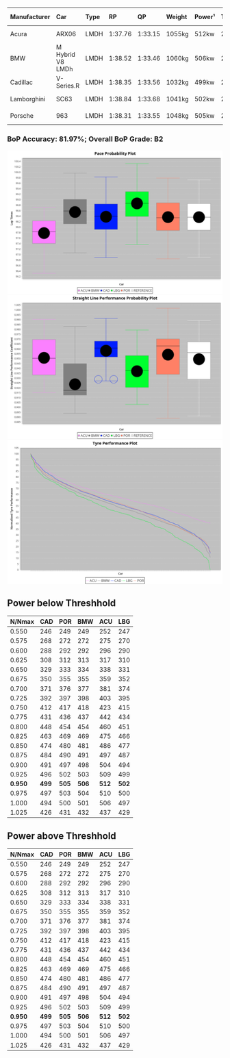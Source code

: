|Manufacturer|Car|Type|RP|QP|Weight|Power¹|Threshhold|PINC|Power²|E/Stint|AVG Vmax|FDS|RDLC|L/Stint|BOP-Grade|ModelAccuracy|ModelPoints|Match%|
|:-|:-|:-|:-|:-|:-|:-|:-|:-|:-|:-|:-|:-|:-|:-|:-|:-|:-|:-|
|Acura|ARX06|LMDH|1:37.76|1:33.15|1055kg|512kw|210.0kph|0%|512kw|906MJ|310.35kph-327.39kph|-|1.01|29|-E1|100.00%|995|55.51%|
|BMW|M Hybrid V8 LMDh|LMDH|1:38.52|1:33.46|1060kg|506kw|210.0kph|0%|506kw|892MJ|305.82kph-328.97kph|-|1.01|29|+A2|98.60%|1690|93.43%|
|Cadillac|V-Series.R|LMDH|1:38.35|1:33.56|1032kg|499kw|210.0kph|0%|499kw|873MJ|305.83kph-329.77kph|-|1.03|29|+A2|98.38%|1765|94.98%|
|Lamborghini|SC63|LMDH|1:38.84|1:33.68|1041kg|502kw|210.0kph|0%|502kw|883MJ|307.98kph-325.85kph|-|1.05|29|+D1|96.77%|419|65.96%|
|Porsche|963|LMDH|1:38.31|1:33.55|1048kg|505kw|210.0kph|0%|505kw|889MJ|307.24kph-330.28kph|-|1.02|29|~A1|96.81%|5438|100.00%|

### BoP Accuracy: 81.97%; Overall BoP Grade: B2
![PACECHART](./IMG/CUSTOM.png)
![STRAIGHTLINEPERFORMANCECHART](./IMG/CUSTOM_sp.png)
![TYREPERFORMANCECHART](./IMG/CUSTOM_tw.png)

## Power below Threshhold
|N/Nmax|CAD|POR|BMW|ACU|LBG|
|:-|:-|:-|:-|:-|:-|
|0.550|246|249|249|252|247|
|0.575|268|272|272|275|270|
|0.600|288|292|292|296|290|
|0.625|308|312|313|317|310|
|0.650|329|333|334|338|331|
|0.675|350|355|355|359|352|
|0.700|371|376|377|381|374|
|0.725|392|397|398|403|395|
|0.750|412|417|418|423|415|
|0.775|431|436|437|442|434|
|0.800|448|454|454|460|451|
|0.825|463|469|469|475|466|
|0.850|474|480|481|486|477|
|0.875|484|490|491|497|487|
|0.900|491|497|498|504|494|
|0.925|496|502|503|509|499|
|**0.950**|**499**|**505**|**506**|**512**|**502**|
|0.975|497|503|504|510|500|
|1.000|494|500|501|506|497|
|1.025|426|431|432|437|429|

## Power above Threshhold
|N/Nmax|CAD|POR|BMW|ACU|LBG|
|:-|:-|:-|:-|:-|:-|
|0.550|246|249|249|252|247|
|0.575|268|272|272|275|270|
|0.600|288|292|292|296|290|
|0.625|308|312|313|317|310|
|0.650|329|333|334|338|331|
|0.675|350|355|355|359|352|
|0.700|371|376|377|381|374|
|0.725|392|397|398|403|395|
|0.750|412|417|418|423|415|
|0.775|431|436|437|442|434|
|0.800|448|454|454|460|451|
|0.825|463|469|469|475|466|
|0.850|474|480|481|486|477|
|0.875|484|490|491|497|487|
|0.900|491|497|498|504|494|
|0.925|496|502|503|509|499|
|**0.950**|**499**|**505**|**506**|**512**|**502**|
|0.975|497|503|504|510|500|
|1.000|494|500|501|506|497|
|1.025|426|431|432|437|429|
